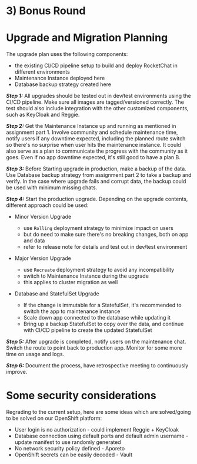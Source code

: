 # 3) Bonus Round

# Upgrade and Migration Planning

The upgrade plan uses the following components:
- the existing CI/CD pipeline setup to build and deploy RocketChat in different environments
- Maintenance Instance deployed here
- Database backup strategy created here

***Step 1:***
All upgrades should be tested out in dev/test environments using the CI/CD pipeline. Make sure all images are tagged/versioned correctly. The test should also include integration with the other customized components, such as KeyCloak and Reggie.

***Step 2:***
Get the Maintenance Instance up and running as mentioned in assignment part 1. Involve community and schedule maintenance time, notify users if any downtime expected, including the planned route switch so there's no surprise when user hits the maintenance instance. It could also serve as a plan to communicate the progress with the community as it goes. Even if no app downtime expected, it's still good to have a plan B.

***Step 3:***
Before Starting upgrade in production, make a backup of the data. Use Database backup strategy from assignment part 2 to take a backup and verify. In the case where upgrade fails and corrupt data, the backup could be used with minimum missing chats.

***Step 4:***
Start the production upgrade. Depending on the upgrade contents, different approach could be used:

- Minor Version Upgrade
  - use `Rolling` deployment strategy to minimize impact on users
  - but do need to make sure there's no breaking changes, both on app and data
  - refer to release note for details and test out in dev/test environment 

- Major Version Upgrade
  - use `Recreate` deployment strategy to avoid any incompatibility
  - switch to Maintenance Instance during the upgrade
  - this applies to cluster migration as well

- Database and StatefulSet Upgrade
  - If the change is immutable for a StatefulSet, it's recommended to switch the app to maintenance instance
  - Scale down app connected to the database while updating it
  - Bring up a backup StatefulSet to copy over the data, and continue with CI/CD pipeline to create the updated StatefulSet

***Step 5:***
After upgrade is completed, notify users on the maintenance chat. Switch the route to point back to production app. Monitor for some more time on usage and logs.

***Step 6:***
Document the process, have retrospective meeting to continuously improve.



# Some security considerations

Regrading to the current setup, here are some ideas which are solved/going to be solved on our OpenShift platform:

- User login is no authorization - could implement Reggie + KeyCloak
- Database connection using default ports and default admin username - update manifest to use randomly generated 
- No network security policy defined - Aporeto
- OpenShift secrets can be easily decoded - Vault
